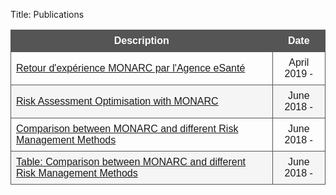 Title: Publications

<style>
table {
    font-family: arial, sans-serif;
    border-collapse: collapse;
    width: 100%;
}

td, th {
    border: 1px solid #555555;
    text-align: left;
    padding: 8px;
}

th {
    background-color: #555555;
    text-align: center;
    color: white;
}

tr:nth-child(even) {
    background-color: #f5f5f5;
}
</style>



| Description | Date |
|---|:---:|
|[Retour d'expérience MONARC par l'Agence eSanté](/publications/retour-dexperience-monarc-par-lagence-esante) | April 2019 - [<i class="fa fa-history"></i>](https://github.com/monarc-project/website/commits/master/content/pages/publications/retour-dexperience-monarc-par-lagence-esante.md)|
|[Risk Assessment Optimisation with MONARC](/publications/risk-assessment-optimisation-with-monarc) [<i class="fa fa-file-pdf-o" style="color:red" aria-hidden="true"></i>](/assets/files/publications/2018-HACK.LU-CASES.pdf)| June 2018 - [<i class="fa fa-history"></i>](https://github.com/monarc-project/website/commits/master/content/pages/publications/risk-assessment-optimisation-with-monarc/index.md)|
|[Comparison between MONARC and different Risk Management Methods](/publications/comparison-between-monarc-and-different-risk-management-methods)| June 2018 - [<i class="fa fa-history"></i>](https://github.com/monarc-project/website/commits/master/content/pages/publications/comparison-between-monarc-and-different-risk-management-methods/index.md)|
|[Table: Comparison between MONARC and different Risk Management Methods](/publications/table-of-comparison-between-monarc-and-different-risk-management-methods)| June 2018 - [<i class="fa fa-history"></i>](https://github.com/monarc-project/website/commits/master/content/pages/publications/Table:Comparison-between-monarc-and-different-risk-management-methods/index.md)|
